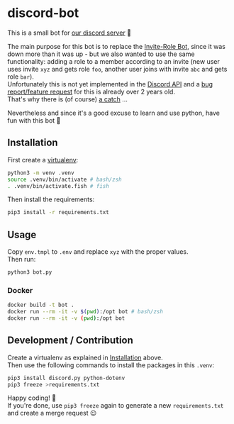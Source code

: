 # discord-bot

This is a small bot for [our discord server][server] :robot:

The main purpose for this bot is to replace the [Invite-Role
Bot][invitebot], since it was down more than it was up - but we also
wanted to use the same functionality: adding a role to a member
according to an invite (new user uses invite `xyz` and gets role `foo`,
another user joins with invite `abc` and gets role `bar`).  
Unfortunately this is not yet implemented in the [Discord API][api] and
a [bug report/feature request][issue] for this is already over 2 years
old.  
That's why there is (of course) [a catch][catch] ...

Nevertheless and since it's a good excuse to learn and use python, have
fun with this bot :tada:

## Installation

First create a [virtualenv][]:

```bash
python3 -m venv .venv
source .venv/bin/activate # bash/zsh
. .venv/bin/activate.fish # fish
```

Then install the requirements:

```bash
pip3 install -r requirements.txt
```

## Usage

Copy `env.tmpl` to `.env` and replace `xyz` with the proper values.  
Then run:

```bash
python3 bot.py
```

### Docker

```bash
docker build -t bot .
docker run --rm -it -v $(pwd):/opt bot # bash/zsh
docker run --rm -it -v (pwd):/opt bot
```

## Development / Contribution

Create a virtualenv as explained in [Installation][] above.  
Then use the following commands to install the packages in this `.venv`:

```bash
pip3 install discord.py python-dotenv
pip3 freeze >requirements.txt
```

Happy coding! :tada:  
If you're done, use `pip3 freeze` again to generate a new
`requirements.txt` and create a merge request :wink:

[server]: https://aktivista.net/2020/06/13/die-aspec-community-in-zeiten-von-corona-und-darueber-hinaus/
[invitebot]: https://top.gg/bot/480240313525600267
[api]: https://discord.com/developers/docs/intro
[issue]: https://support.discord.com/hc/de/community/posts/360030115172
[catch]: https://anidiots.guide/coding-guides/tracking-used-invites#theres-a-catch
[virtualenv]: https://docs.python.org/3/library/venv.html
[Installation]: #Installation
